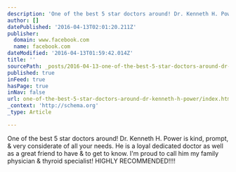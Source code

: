 ```yaml
---
description: 'One of the best 5 star doctors around! Dr. Kenneth H. Power is kind, prompt, & very considerate of all your needs. He is a loyal dedicated doctor as well as a g'
author: []
datePublished: '2016-04-13T02:01:20.211Z'
publisher:
  domain: www.facebook.com
  name: facebook.com
dateModified: '2016-04-13T01:59:42.014Z'
title: ''
sourcePath: _posts/2016-04-13-one-of-the-best-5-star-doctors-around-dr-kenneth-h-power.md
published: true
inFeed: true
hasPage: true
inNav: false
url: one-of-the-best-5-star-doctors-around-dr-kenneth-h-power/index.html
_context: 'http://schema.org'
_type: Article

---
```

One of the best 5 star doctors around! Dr. Kenneth H. Power is kind, prompt, & very considerate of all your needs. He is a loyal dedicated doctor as well as a great friend to have & to get to know. I'm proud to call him my family physician & thyroid specialist! HIGHLY RECOMMENDED!!!!
